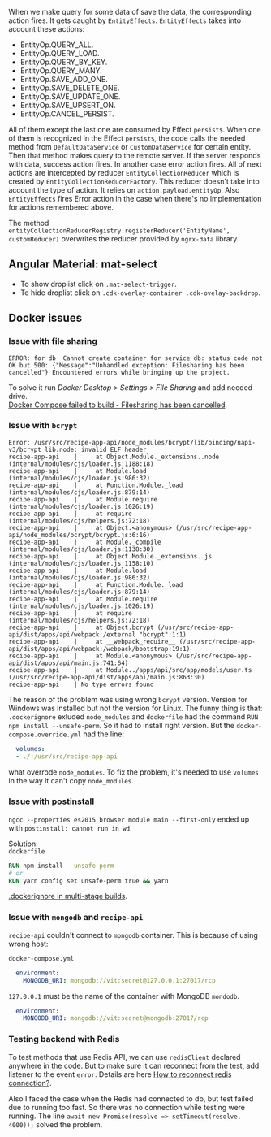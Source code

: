 When we make query for some data of save the data, the corresponding action fires. It gets caught by `EntityEffects`. `EntityEffects` takes into account these actions:

* EntityOp.QUERY_ALL.
* EntityOp.QUERY_LOAD.
* EntityOp.QUERY_BY_KEY.
* EntityOp.QUERY_MANY.
* EntityOp.SAVE_ADD_ONE.
* EntityOp.SAVE_DELETE_ONE.
* EntityOp.SAVE_UPDATE_ONE.
* EntityOp.SAVE_UPSERT_ON.
* EntityOp.CANCEL_PERSIST.

All of them except the last one are consumed by Effect `persist$`. When one of them is recognized in the Effect `persist$`, the code calls the needed method from `DefaultDataService` or `CustomDataService` for certain entity.
Then that method makes query to the remote server. If the server responds with data, success action fires. In another case error action fires. All of next actions are intercepted by reducer `EntityCollectionReducer` which is created by `EntityCollectionReducerFactory`. This reducer doesn't take into account the type of action. It relies on  `action.payload.entityOp`.
Also `EntityEffects` fires Error action in the case when there's no implementation for actions remembered above.

The method `entityCollectionReducerRegistry.registerReducer('EntityName', customReducer)` overwrites the reducer provided by `ngrx-data` library.

## Angular Material: mat-select

* To show droplist click on `.mat-select-trigger`.
* To hide droplist click on `.cdk-overlay-container .cdk-ovelay-backdrop`.

## Docker issues

### Issue with file sharing

`ERROR: for db  Cannot create container for service db: status code not OK but 500: {"Message":"Unhandled exception: Filesharing has been cancelled"}
Encountered errors while bringing up the project.`

To solve it run *Docker Desktop > Settings > File Sharing* and add needed drive.  
[Docker Compose failed to build - Filesharing has been cancelled](https://stackoverflow.com/questions/60754297/docker-compose-failed-to-build-filesharing-has-been-cancelled).

### Issue with `bcrypt`

```cli
Error: /usr/src/recipe-app-api/node_modules/bcrypt/lib/binding/napi-v3/bcrypt_lib.node: invalid ELF header
recipe-app-api    |     at Object.Module._extensions..node (internal/modules/cjs/loader.js:1188:18)
recipe-app-api    |     at Module.load (internal/modules/cjs/loader.js:986:32)
recipe-app-api    |     at Function.Module._load (internal/modules/cjs/loader.js:879:14)
recipe-app-api    |     at Module.require (internal/modules/cjs/loader.js:1026:19)
recipe-app-api    |     at require (internal/modules/cjs/helpers.js:72:18)
recipe-app-api    |     at Object.<anonymous> (/usr/src/recipe-app-api/node_modules/bcrypt/bcrypt.js:6:16)
recipe-app-api    |     at Module._compile (internal/modules/cjs/loader.js:1138:30)
recipe-app-api    |     at Object.Module._extensions..js (internal/modules/cjs/loader.js:1158:10)
recipe-app-api    |     at Module.load (internal/modules/cjs/loader.js:986:32)
recipe-app-api    |     at Function.Module._load (internal/modules/cjs/loader.js:879:14)
recipe-app-api    |     at Module.require (internal/modules/cjs/loader.js:1026:19)
recipe-app-api    |     at require (internal/modules/cjs/helpers.js:72:18)
recipe-app-api    |     at Object.bcrypt (/usr/src/recipe-app-api/dist/apps/api/webpack:/external "bcrypt":1:1)
recipe-app-api    |     at __webpack_require__ (/usr/src/recipe-app-api/dist/apps/api/webpack:/webpack/bootstrap:19:1)
recipe-app-api    |     at Module.<anonymous> (/usr/src/recipe-app-api/dist/apps/api/main.js:741:64)
recipe-app-api    |     at Module../apps/api/src/app/models/user.ts (/usr/src/recipe-app-api/dist/apps/api/main.js:863:30)
recipe-app-api    | No type errors found
```

The reason of the problem was using wrong `bcrypt` version. Version for Windows was installed but not the version for Linux. The funny thing is that: `.dockerignore` exluded `node_modules` and `dockerfile` had the command `RUN npm install --unsafe-perm`. So it had to install right version. But the `docker-compose.override.yml` had the line:

```yml
  volumes:
  - ./:/usr/src/recipe-app-api
```

what overrode `node_modules`. To fix the problem, it's needed to use `volumes` in the way it can't copy `node_modules`.

### Issue with postinstall

`ngcc --properties es2015 browser module main --first-only`  ended up with `postinstall: cannot run in wd`.

Solution:  
`dockerfile`

```dockerfile
RUN npm install --unsafe-perm
# or
RUN yarn config set unsafe-perm true && yarn
```

[.dockerignore in multi-stage builds](https://forums.docker.com/t/dockerignore-in-multi-stage-builds/57169/3).

### Issue with `mongodb` and `recipe-api`

`recipe-api` couldn't connect to `mongodb` container. This is because of using wrong host:

`docker-compose.yml`

```yml
  environment:
    MONGODB_URI: mongodb://vit:secret@127.0.0.1:27017/rcp
```

`127.0.0.1` must be the name of the container with MongoDB `mondodb`.

```yml
  environment:
    MONGODB_URI: mongodb://vit:secret@mongodb:27017/rcp
```

### Testing backend with Redis

To test methods that use Redis API, we can use `redisClient` declared anywhere in the code. But to make sure it can reconnect from the test, add listener to the event `error`. Details are here [How to reconnect redis connection?](https://stackoverflow.com/questions/10879426/how-to-reconnect-redis-connection).

Also I faced the case when the Redis had connected to db, but test failed due to running too fast. So there was no connection while testing were running. The line `await new Promise(resolve => setTimeout(resolve, 4000));` solved the problem.

